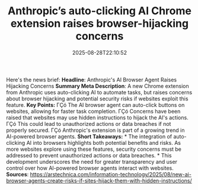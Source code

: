 ﻿---
title: "Anthropic’s auto-clicking AI Chrome extension raises browser-hijacking concerns"
date: "2025-08-28T22:10:52"
category: "Markets"
summary: ""
slug: "anthropics autoclicking ai chrome extension raises browserhi"
source_urls:
  - "https://arstechnica.com/information-technology/2025/08/new-ai-browser-agents-create-risks-if-sites-hijack-them-with-hidden-instructions/"
seo:
  title: "Anthropic’s auto-clicking AI Chrome extension raises browser-hijacking concerns | Hash n Hedge"
  description: ""
  keywords: ["news", "markets", "brief"]
---
Here's the news brief:  **Headline**: Anthropic's AI Browser Agent Raises Hijacking Concerns  **Summary Meta Description**: A new Chrome extension from Anthropic uses auto-clicking AI to automate tasks, but raises concerns about browser hijacking and potential security risks if websites exploit this feature.  **Key Points:**  ΓÇó The AI browser agent can auto-click buttons on websites, allowing for faster task completion. ΓÇó Concerns have been raised that websites may use hidden instructions to hijack the AI's actions. ΓÇó This could lead to unauthorized actions or data breaches if not properly secured. ΓÇó Anthropic's extension is part of a growing trend in AI-powered browser agents.  **Short Takeaways:**  * The integration of auto-clicking AI into browsers highlights both potential benefits and risks. As more websites explore using these features, security concerns must be addressed to prevent unauthorized actions or data breaches. * This development underscores the need for greater transparency and user control over how AI-powered browser agents interact with websites.  **Sources**:  https://arstechnica.com/information-technology/2025/08/new-ai-browser-agents-create-risks-if-sites-hijack-them-with-hidden-instructions/ 
